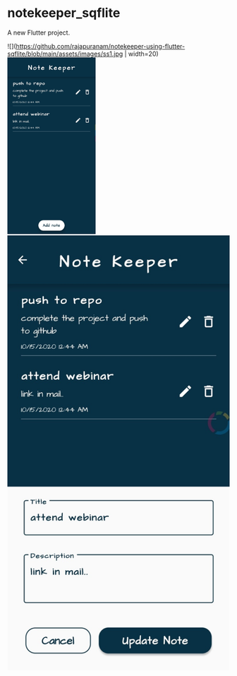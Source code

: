 # notekeeper_sqflite

A new Flutter project.

![](https://github.com/rajapuranam/notekeeper-using-flutter-sqflite/blob/main/assets/images/ss1.jpg | width=20)
<img src="https://github.com/rajapuranam/notekeeper-using-flutter-sqflite/blob/main/assets/images/ss1.jpg" width="200" height="400" />
![](https://github.com/rajapuranam/notekeeper-using-flutter-sqflite/blob/main/assets/images/ss2.jpg)
